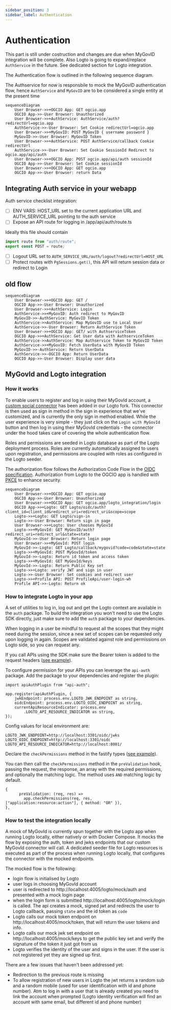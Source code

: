 ```yaml
---
sidebar_position: 3
sidebar_label: Authentication
---
```


# Authentication

This part is still under costruction and changes are due when MyGovID integration will be complete.
Also Logto is going to expand/replace `AuthService` in the future. See dedicated section for Logto integration.

The Authentication flow is outlined in the following sequence diagram.

The Authservice for now is responsbile to mock the MyGovID authentication flow, hence `AuthService` and `MyGovID`
are to be considered a single entity at the present time

```mermaid
sequenceDiagram
    User Browser->>+OGCIO App: GET ogcio.app
    OGCIO App->>-User Browser: Unauthorized
    User Browser->>+AuthService: AuthService/auth?redirectUrl=ogcio.app
    AuthService->>-User Browser: Set Cookie redirectUrl=ogcio.app
    User Browser->>+MyGovID: POST MyGovID { username password }
    MyGovID->>-User Browser: MyGovID Token
    User Browser->>+AuthService: POST AuthService/callback Cookie redirectUrl
    AuthService->>-User Browser: Set Cookie SessionId Redirect to ogcio.app/api/auth
    User Browser->>+OGCIO App: POST ogcio.app/api/auth sessionId
    OGCIO App->>-User Browser: Set Cookie sessionId
    User Browser->>+OGCIO App: GET ogcio.app
    OGCIO App->>-User Browser: return Data
```

## Integrating Auth service in your webapp

Auth service checklist integration:

- [ ] ENV VARS: HOST_URL set to the current application URL and AUTH_SERVICE_URL pointing to the auth service
- [ ] Expose an API route for logging in /app/api/auth/route.ts

Ideally this file should contain

```typescript
import route from "auth/route";
export const POST = route;
```

- [ ] Logout URL set to `AUTH_SERVICE_URL/auth/logout?redirectUrl=HOST_URL`
- [ ] Protect routes with `PgSessions.get()`, this API will return session data or redirect to Login

## old flow

```mermaid
sequenceDiagram
    User Browser->>+OGCIO App: GET /
    OGCIO App->>-User Browser: Unauthorized
    User Browser->>+AuthService: Login
    AuthService->>+MyGovID: Auth redirect to MyGovID
    MyGovID->>-AuthService: MyGovID Token
    AuthService->>AuthService: Map MyGovID use to Local User
    AuthService->>-User Browser: Return AuthService Token
    User Browser->>+OGCIO App: GET/ with AuthserviceToken
    OGCIO App->>+AuthService: Get User data with AuthserviceToken
    AuthService->>AuthService: Map Authservice Token to MyGovID Token
    AuthService->>+MyGovID: Fetch UserData with MyGovID Token
    MyGovID->>-AuthService: Return UserData
    AuthService->>-OGCIO App: Return UserData
    OGCIO App->>-User Browser: Display user data
```


## MyGovId and Logto integration

### How it works
To enable users to register and log in using their MyGovId account, a [custom social connector](https://github.com/ogcio/logto/blob/feb677ae4d5cfd8d876fd888aa7346a4b21a6eff/packages/connectors/connector-mygovid/src/index.ts) has been added in our Logto fork. This connector is then used as sign in method in the sign in experience that we've customized, and is currently the only sign in method enabled.
While the user experience is very simple - they just click on the `Login with MyGovId` button and then log in using their MyGovId credentials - the connector under the hood takes care of covering the whole authentication flow.

Roles and permissions are seeded in Logto database as part of the Logto deployment process. Roles are currently automatically assigned to users upon registration, and permissions are coupled with roles as configured in the Logto seeder.

The authorization flow follows the Authorization Code Flow in the [OIDC specification](https://openid.net/specs/openid-connect-core-1_0.html#CodeFlowAuth). Authorization from Logto to the OGCIO app is handled with [PKCE](https://datatracker.ietf.org/doc/html/rfc7636) to enhance security.

```mermaid
sequenceDiagram
    User Browser->>+OGCIO App: GET ogcio.app
    OGCIO App->>-User Browser: Unauthorized
    User Browser->>+OGCIO App: GET ogcio.app/logto_integration/login
    OGCIO App->>+Logto: GET Logto/oidc/auth?client_id=client_id&redirect_uri=redirect_uri&scope=scope
    Logto->>+Logto: GET Logto/sign-in
    Logto->>-User Browser: Return sign in page
    User Browser->>+Logto: User chooses MyGovId
    Logto->>+MyGovId: GET MyGovID/auth?redirect_uri=redirect_url&state=state
    MyGovId->>-User Browser: Return login page
    User Browser->>+MyGovId: POST login
    MyGovId->>-Logto: GET Logto/callback/mygovid?code=code&state=state 
    Logto->>+MyGovId: POST MyGovId/token
    MyGovId->>-Logto: Return id token and access token
    Logto->>+MyGovId: GET MyGovId/keys
    MyGovId->>-Logto: Return Public Key set
    Logto->>+Logto: verify JWT and sign in user
    Logto->>-User Browser: Set cookies and redirect user
    Logto->>+Profile API: POST ProfileApi/user-login-wh
    Profile API->>-Logto: Return ok
```

### How to integrate Logto in your app

A set of utilities to log in, log out and get the Logto context are available in the `auth` package. To build the integration you won't need to use the Logto SDK directly, just make sure to add the `auth` package to your dependencies.

When logging in a user be mindful to request all the scopes that they might need during the session, since a new set of scopes can be requested only upon logging in again. Scopes are validated against role and permissions on Logto side, so you can request any.

If you call APIs using the SDK make sure the Bearer token is added to the request headers ([see example](https://github.com/ogcio/life-events/blob/b46257ad92964b6b1e1f6ea2661978d6673e758f/packages/building-blocks-sdk/services/payments/index.ts#L27)).

To configure permission for your APIs you can leverage the `api-auth` package. Add the package to your dependencies and register the plugin:

```
import apiAuthPlugin from "api-auth";

app.register(apiAuthPlugin, {
    jwkEndpoint: process.env.LOGTO_JWK_ENDPOINT as string,
    oidcEndpoint: process.env.LOGTO_OIDC_ENDPOINT as string,
    currentApiResourceIndicator: process.env
        .LOGTO_API_RESOURCE_INDICATOR as string,
});
```

Config values for local environment are:

```
LOGTO_JWK_ENDPOINT=http://localhost:3301/oidc/jwks
LOGTO_OIDC_ENDPOINT=http://localhost:3301/oidc
LOGTO_API_RESOURCE_INDICATOR=http://localhost:8001/
```

Declare the `checkPermissions` method in the fastify types ([see example](https://github.com/ogcio/life-events/blob/d211f659709b64e3a5db74cbd897279d707a93c7/apps/payments-api/types/index.d.ts#L36-L41)).

You can then call the `checkPermissions` method in the `preValidation` hook, passing the request, the response, an array with the required permissions, and optionally the matching logic. The method uses `AND` matching logic by default.

```
{
      preValidation: (req, res) =>
        app.checkPermissions(req, res, ["application:resource:action"], { method: "OR" }),
},
```


### How to test the integration locally

A mock of MyGovId is currently spun together with the Logto app when running Logto locally, either natively or with Docker Compose.
It mocks the flow by exposing the auth, token and jwks endpoints that our custom MyGovId connector will call. A dedicated seeder file for Logto resources is executed as part of the process when running Logto locally, that configures the connector with the mocked endpoints.

The mocked flow is the following:

- login flow is initialised by Logto
- user logs in choosing MyGovId account
- user is redirected to http://localhost:4005/logto/mock/auth and presented with a mock login page
- when the login form is submitted http://localhost:4005/logto/mock/login is called. The api creates a mock, signed jwt and redirects the user to Logto callback, passing `state` and the id token as `code`
- Logto calls our mock token endpoint on http://localhost:4005/mock/token, that will return the user tokens and info.
- Logto calls our mock jwk set endpoint on http://localhost:4005/mock/keys to get the public key set and verify the signature of the token it just got from us
- Logto verifies the identity of the user and signs in the user. If the user is not registered yet they are signed up first.


There are a few issues that haven't been addressed yet:
- Redirection to the previous route is missing
- To allow registration of new users in Logto the jwt returns a random sub and a random mobile (used for user identification with id and phone number). Atm to log in with a user that is already created you need to link the account when prompted (Logto identity verification will find an account with same email, but different id and phone number)
